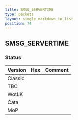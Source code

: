 ```yaml
---
title: SMSG_SERVERTIME
type: packets
layout: single_markdown_in_list
position: 74
---
```


## SMSG_SERVERTIME

### Status

Version | Hex | Comment
---------- | ---------- | ---------- 
Classic |  |  
TBC |  |  
WotLK |  |  
Cata |  |  
MoP |  |  